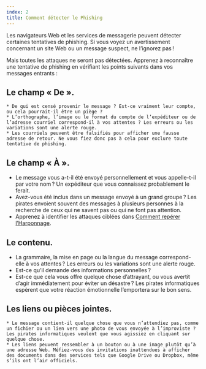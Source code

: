 ```yaml
---
index: 2
title: Comment détecter le Phishing
---
```

Les navigateurs Web et les services de messagerie peuvent détecter certaines tentatives de phishing. Si vous voyez un avertissement concernant un site Web ou un message suspect, ne l’ignorez pas !

Mais toutes les attaques ne seront pas détectées. Apprenez à reconnaître une tentative de phishing en vérifiant les points suivants dans vos messages entrants :

## Le champ « De ».

    * De qui est censé provenir le message ? Est-ce vraiment leur compte, ou cela pourrait-il être un piège ?
    * L’orthographe, l’image ou le format du compte de l’expéditeur ou de l’adresse courriel correspond-il à vos attentes ? Les erreurs ou les variations sont une alerte rouge.
    * Les courriels peuvent être falsifiés pour afficher une fausse adresse de retour. Ne vous fiez donc pas à cela pour exclure toute tentative de phishing.

## Le champ « À ».

   * Le message vous a-t-il été envoyé personnellement et vous appelle-t-il par votre nom ? Un expéditeur que vous connaissez probablement le ferait.
   * Avez-vous été inclus dans un message envoyé à un grand groupe ? Les pirates envoient souvent des messages à plusieurs personnes à la recherche de ceux qui ne savent pas ou qui ne font pas attention.
   * Apprenez à identifier les attaques ciblées dans [Comment repérer l’Harponnage](umbrella://communications/phishing/beginner/s_how-to-spot-spear-phishing.md).

## Le contenu.

   * La grammaire, la mise en page ou la langue du message correspond-elle à vos attentes ? Les erreurs ou les variations sont une alerte rouge.
   * Est-ce qu’il demande des informations personnelles ?
   * Est-ce que cela vous offre quelque chose d’attrayant, ou vous avertit d’agir immédiatement pour éviter un désastre ? Les pirates informatiques espèrent que votre réaction émotionnelle l’emportera sur le bon sens.

## Les liens ou pièces jointes.
    * Le message contient-il quelque chose que vous n’attendiez pas, comme un fichier ou un lien vers une photo de vous envoyée à l’improviste ? Les pirates informatiques veulent que vous agissiez en cliquant sur quelque chose.
    * Les liens peuvent ressembler à un bouton ou à une image plutôt qu’à une adresse Web. Méfiez-vous des invitations inattendues à afficher des documents dans des services tels que Google Drive ou Dropbox, même s’ils ont l’air officiels.